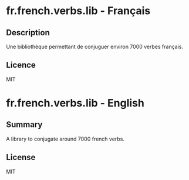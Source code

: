 fr.french.verbs.lib - Français
===================

Description
----

Une bibliothèque permettant de conjuguer environ 7000 verbes français.

Licence
----

MIT

fr.french.verbs.lib - English
===================

Summary
----

A library to conjugate around 7000 french verbs.

License
----

MIT

